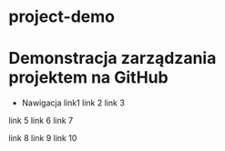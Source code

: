 # project-demo
# Demonstracja zarządzania projektem na GitHub
- Nawigacja 
link1  link 2  link 3

link 5 link 6 	link 7

link 8	link 9	link 10
